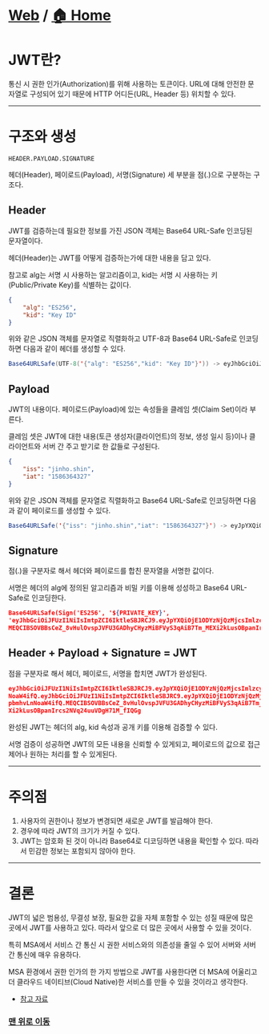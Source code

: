# [Web](https://github.com/hyojaekim/TIL/tree/master/Web) / [🏠 Home](https://github.com/hyojaekim/TIL)

# JWT란?

통신 시 권한 인가(Authorization)를 위해 사용하는 토큰이다. URL에 대해 안전한 문자열로 구성되어 있기 때문에 HTTP 어디든(URL, Header 등) 위치할 수 있다.

---

# 구조와 생성

`HEADER.PAYLOAD.SIGNATURE`

헤더(Header), 페이로드(Payload), 서명(Signature) 세 부분을 점(.)으로 구분하는 구조다.

## Header

JWT를 검증하는데 필요한 정보를 가진 JSON 객체는 Base64 URL-Safe 인코딩된 문자열이다.

헤더(Header)는 JWT를 어떻게 검증하는가에 대한 내용을 담고 있다.

참고로 alg는 서명 시 사용하는 알고리즘이고, kid는 서명 시 사용하는 키(Public/Private Key)를 식별하는 값이다.

```json
{
    "alg": "ES256",
    "kid": "Key ID"
}
```

위와 같은 JSON 객체를 문자열로 직렬화하고 UTF-8과 Base64 URL-Safe로 인코딩하면 다음과 같이 헤더를 생성할 수 있다.

```java
Base64URLSafe(UTF-8('{"alg": "ES256","kid": "Key ID"}')) -> eyJhbGciOiJFUzI1NiIsImtpZCI6IktleSBJRCJ9
```

## Payload

JWT의 내용이다. 페이로드(Payload)에 있는 속성들을 클레임 셋(Claim Set)이라 부른다.

클레임 셋은 JWT에 대한 내용(토큰 생성자(클라이언트)의 정보, 생성 일시 등)이나 클라이언트와 서버 간 주고 받기로 한 값들로 구성된다.

```json
{
    "iss": "jinho.shin",
    "iat": "1586364327"
}
```

위와 같은 JSON 객체를 문자열로 직렬화하고 Base64 URL-Safe로 인코딩하면 다음과 같이 페이로드를 생성할 수 있다.

```java
Base64URLSafe('{"iss": "jinho.shin","iat": "1586364327"}') -> eyJpYXQiOjE1ODYzNjQzMjcsImlzcyI6ImppbmhvLnNoaW4ifQ
```

## Signature

점(.)을 구분자로 해서 헤더와 페이로드를 합친 문자열을 서명한 값이다.

서명은 헤더의 alg에 정의된 알고리즘과 비밀 키를 이용해 성성하고 Base64 URL-Safe로 인코딩한다.

```json
Base64URLSafe(Sign('ES256', '${PRIVATE_KEY}',
'eyJhbGciOiJFUzI1NiIsImtpZCI6IktleSBJRCJ9.eyJpYXQiOjE1ODYzNjQzMjcsImlzcyI6ImppbmhvLnNoaW4ifQ'))) ->
MEQCIBSOVBBsCeZ_8vHulOvspJVFU3GADhyCHyzMiBFVyS3qAiB7Tm_MEXi2kLusOBpanIrcs2NVq24uuVDgH71M_fIQGg
```

## Header + Payload + Signature = JWT

점을 구분자로 해서 헤더, 페이로드, 서명을 합치면 JWT가 완성된다.

```json
eyJhbGciOiJFUzI1NiIsImtpZCI6IktleSBJRCJ9.eyJpYXQiOjE1ODYzNjQzMjcsImlzcyI6ImppbmhvLn
NoaW4ifQ.eyJhbGciOiJFUzI1NiIsImtpZCI6IktleSBJRC9.eyJpYXQiOjE1ODYzNjQzMjcsImlzcyI6Imp
pbmhvLnNoaW4ifQ.MEQCIBSOVBBsCeZ_8vHulOvspJVFU3GADhyCHyzMiBFVyS3qAiB7Tm_ME
Xi2kLusOBpanIrcs2NVq24uuVDgH71M_fIQGg
```

완성된 JWT는 헤더의 alg, kid 속성과 공개 키를 이용해 검증할 수 있다.

서명 검증이 성공하면 JWT의 모든 내용을 신뢰할 수 있게되고, 페이로드의 값으로 접근 제어나 원하는 처리를 할 수 있게된다.

---

# 주의점

1. 사용자의 권한이나 정보가 변경되면 새로운 JWT를 발급해야 한다.
2. 경우에 따라 JWT의 크기가 커질 수 있다.
3. JWT는 암호화 된 것이 아니라 Base64로 디코딩하면 내용을 확인할 수 있다.
따라서 민감한 정보는 포함되지 않아야 한다.

---

# 결론

JWT의 넓은 범용성, 무결성 보장, 필요한 값을 자체 포함할 수 있는 성질 때문에 많은 곳에서 JWT를 사용하고 있다. 따라서 앞으로 더 많은 곳에서 사용할 수 있을 것이다.

특히 MSA에서 서비스 간 통신 시 권한 서비스와의 의존성을 줄일 수 있어 서버와 서버 간 통신에 매우 유용하다.

MSA 환경에서 권한 인가의 한 가지 방법으로 JWT를 사용한다면 더 MSA에 어울리고 더 클라우드 네이티브(Cloud Native)한 서비스를 만들 수 있을 것이라고 생각한다.



- [참고 자료](https://meetup.toast.com/posts/239)


### [맨 위로 이동](https://github.com/hyojaekim/TIL/blob/master/Web/JWT.md#Web---home)
